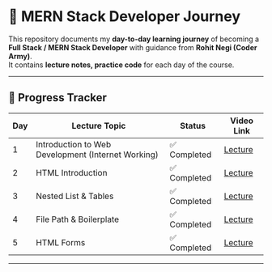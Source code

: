 # 🚀 MERN Stack Developer Journey  

This repository documents my **day-to-day learning journey** of becoming a **Full Stack / MERN Stack Developer** with guidance from **Rohit Negi (Coder Army)**.  
It contains **lecture notes, practice code** for each day of the course.  

---

## 📅 Progress Tracker   

| Day | Lecture Topic | Status | Video Link |
|-----|---------------|--------|------------|
| 1   | Introduction to Web Development (Internet Working) | ✅ Completed | [Lecture](https://youtu.be/1pcikNlDB-4?si=7RJWwJuvc7JJruxj) |
| 2   | HTML Introduction|  ✅ Completed | [Lecture](https://youtu.be/GkZN_-HMCJ8?si=YKG8TFzPwCoRhAkK) |
| 3   | Nested List & Tables|  ✅ Completed | [Lecture](https://youtu.be/AJ4E1zf5tQs?si=H_kbl7pqWq_fMic-) |
| 4   | File Path & Boilerplate |  ✅ Completed | [Lecture](https://youtu.be/k78lNSAB8VY?si=7MJEISgt_MJJ6dAG) |
| 5   | HTML Forms|  ✅ Completed | [Lecture](https://youtu.be/a4j9R_DvZ8M?si=59qOW5jqNuRzZvwS) |




---
 

